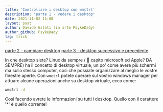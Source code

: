 ```yaml
---
title: 'Controllare i desktop con wmctrl'
description: "parte 1 - vedere i desktop"
date: 2021-11-02 11:00
layout: post
author: Davide Galati (in arte PsykeDady)
author_github: PsykeDady
tag: trick
---
```

[parte 2 - cambiare desktop](https://feed.linuxpeople.org/posts/wmctrl-desktop-pt2)
[parte 3 - desktop successivo e precedente](https://feed.linuxpeople.org/posts/wmctrl-desktop-pt3)


In che desktop siete? 
Linux da sempre ( 👀 capito microsoft ed Apple?  DA SEMPRE) ha il concetto di desktop virtuale, un po' come avere più schermi ma sullo stesso computer, così che possiate organizzare al meglio le vostre finestre aperte.
Con `wmctrl` potete operare sul vostro windows manager per attuare alcune operazioni anche su desktop virtuale, ecco come: 

```bash
wmctrl -d  
```

Così facendo avrete le informazioni su tutti i desktop. Quello con il carattere '*' è quello corrente!

